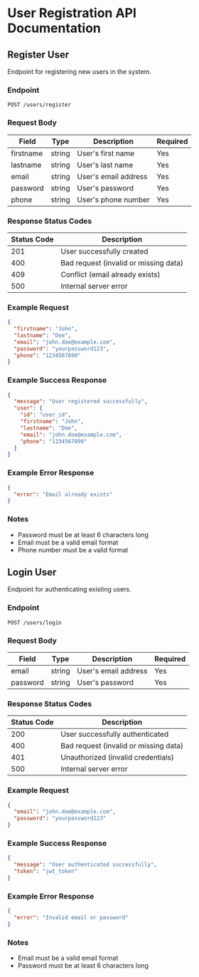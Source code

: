 # User Registration API Documentation

## Register User
Endpoint for registering new users in the system.

### Endpoint
```
POST /users/register
```

### Request Body
| Field      | Type   | Description                    | Required |
|------------|--------|--------------------------------|----------|
| firstname  | string | User's first name              | Yes      |
| lastname   | string | User's last name               | Yes      |
| email      | string | User's email address           | Yes      |
| password   | string | User's password                | Yes      |
| phone      | string | User's phone number            | Yes      |

### Response Status Codes
| Status Code | Description                               |
|-------------|------------------------------------------|
| 201         | User successfully created                 |
| 400         | Bad request (invalid or missing data)     |
| 409         | Conflict (email already exists)           |
| 500         | Internal server error                     |

### Example Request
```json
{
  "firstname": "John",
  "lastname": "Doe",
  "email": "john.doe@example.com",
  "password": "yourpassword123",
  "phone": "1234567890"
}
```

### Example Success Response
```json
{
  "message": "User registered successfully",
  "user": {
    "id": "user_id",
    "firstname": "John",
    "lastname": "Doe",
    "email": "john.doe@example.com",
    "phone": "1234567890"
  }
}
```

### Example Error Response
```json
{
  "error": "Email already exists"
}
```

### Notes
- Password must be at least 6 characters long
- Email must be a valid email format
- Phone number must be a valid format

## Login User
Endpoint for authenticating existing users.

### Endpoint
```
POST /users/login
```

### Request Body
| Field     | Type   | Description          | Required |
|-----------|--------|----------------------|----------|
| email     | string | User's email address | Yes      |
| password  | string | User's password      | Yes      |

### Response Status Codes
| Status Code | Description                               |
|-------------|------------------------------------------|
| 200         | User successfully authenticated           |
| 400         | Bad request (invalid or missing data)     |
| 401         | Unauthorized (invalid credentials)        |
| 500         | Internal server error                     |

### Example Request
```json
{
  "email": "john.doe@example.com",
  "password": "yourpassword123"
}
```

### Example Success Response
```json
{
  "message": "User authenticated successfully",
  "token": "jwt_token"
}
```

### Example Error Response
```json
{
  "error": "Invalid email or password"
}
```

### Notes
- Email must be a valid email format
- Password must be at least 6 characters long

